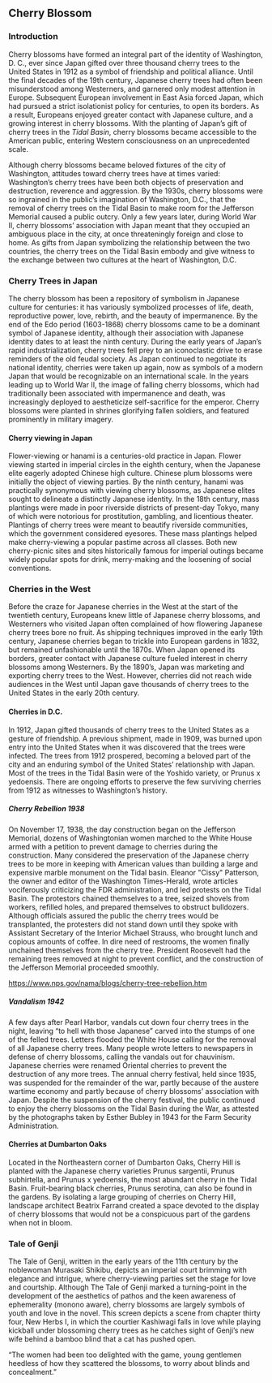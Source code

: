 <var  data-essay
title="Cherry Blossom"
data-banner="https://upload.wikimedia.org/wikipedia/commons/thumb/8/8e/USA-Cherry_Blossom0.jpg/800px-USA-Cherry_Blossom0.jpg"
data-about="Q871991"></var>

<var  title="cherry blossom"  id="Q871991"  data-category="plant"></var>

<var  title="Dumbarton Oaks"  id="Q1264942"></var>

<var  title="Eleanor Patterson"  id="Q5122270"></var>

<var  title="hanami"  id="Q210150"  data-category="activity"></var>

<var  title="Murasaki Shikibu"  id="Q81731"></var>

<var  title="Prunus"  id="Q190545"></var>

<var  title="Prunus serotina"  id="Q158987"></var>

<var  title="Stockholm"  id="Q1754"></var>

<var  title="The Tale of Genji"  id="Q8269"></var>

<var  title="Washington, D. C."  id="Q61"></var>

<var  title="West Yorkshire"  id="Q23083"></var>

## Cherry Blossom
<var  data-map  id="intro-map"  data-center="51.4,0.53"  data-zoom="2"></var>

### Introduction

Cherry blossoms have formed an integral part of the identity of Washington, D. C., ever since Japan gifted over three thousand cherry trees to the United States in 1912 as a symbol of friendship and political alliance. Until the final decades of the 19th century, Japanese cherry trees had often been misunderstood among Westerners, and garnered only modest attention in Europe. Subsequent European involvement in East Asia forced Japan, which had pursued a strict isolationist policy for centuries, to open its borders. As a result, Europeans enjoyed greater contact with Japanese culture, and a growing interest in cherry blossoms. With the planting of Japan’s gift of cherry trees in the <var  id="Q956781">Tidal Basin</var>, cherry blossoms became accessible to the American public, entering Western consciousness on an unprecedented scale.
<var  title="West Yorkshire"  id="Q23083"></var>
<var  data-image
data-title="Ornamental Cherry Tree In Full Bloom"
data-url="https://upload.wikimedia.org/wikipedia/commons/6/69/Ornamental_Cherry_Tree_In_Full_Bloom.JPG"
data-thumbnail="https://upload.wikimedia.org/wikipedia/commons/thumb/6/69/Ornamental_Cherry_Tree_In_Full_Bloom.JPG/320px-Ornamental_Cherry_Tree_In_Full_Bloom.JPG"></var>

Although cherry blossoms became beloved fixtures of the city of Washington, attitudes toward cherry trees have at times varied: Washington’s cherry trees have been both objects of preservation and destruction, reverence and aggression. By the 1930s, cherry blossoms were so ingrained in the public’s imagination of Washington, D.C., that the removal of cherry trees on the Tidal Basin to make room for the Jefferson Memorial caused a public outcry. Only a few years later, during World War II, cherry blossoms’ association with Japan meant that they occupied an ambiguous place in the city, at once threateningly foreign and close to home. As gifts from Japan symbolizing the relationship between the two countries, the cherry trees on the Tidal Basin embody and give witness to the exchange between two cultures at the heart of Washington, D.C.
<var  data-image
data-title="Ornamental Cherry Tree In Full Bloom"
data-url="https://upload.wikimedia.org/wikipedia/commons/6/69/Ornamental_Cherry_Tree_In_Full_Bloom.JPG"
data-thumbnail="https://upload.wikimedia.org/wikipedia/commons/thumb/6/69/Ornamental_Cherry_Tree_In_Full_Bloom.JPG/320px-Ornamental_Cherry_Tree_In_Full_Bloom.JPG"></var>
<var  data-image
title="Cherry trees in Daw Nan Kyi hill"  data-url="https://upload.wikimedia.org/wikipedia/commons/b/bb/Cherry_trees%2C_You_can_see_in_Daw_Nan_Kyi_hill.jpg"
data-thumbnail="https://upload.wikimedia.org/wikipedia/commons/thumb/b/bb/Cherry_trees%2C_You_can_see_in_Daw_Nan_Kyi_hill.jpg/306px-Cherry_trees%2C_You_can_see_in_Daw_Nan_Kyi_hill.jpg"></var>
<var  data-image
title="Cherry blossoms at POSTECH"
data-url="https://upload.wikimedia.org/wikipedia/commons/2/22/Cherry_blossoms_at_POSTECH.jpeg"
data-thumbnail="https://upload.wikimedia.org/wikipedia/commons/thumb/2/22/Cherry_blossoms_at_POSTECH.jpeg/320px-Cherry_blossoms_at_POSTECH.jpeg"></var>
<var  data-image
title="Tidal Basin cherry trees"
data-url="https://upload.wikimedia.org/wikipedia/commons/5/56/Washington_C_D.C._Tidal_Basin_cherry_trees.jpg"
data-thumbnail="https://upload.wikimedia.org/wikipedia/commons/thumb/5/56/Washington_C_D.C._Tidal_Basin_cherry_trees.jpg/155px-Washington_C_D.C._Tidal_Basin_cherry_trees.jpg"></var>
<var  data-image
title="Rippl Sour Cherry Tree in Blossom 1909"
data-url="https://upload.wikimedia.org/wikipedia/commons/1/13/Rippl_Sour_Cherry_Tree_in_Blossom_1909.jpg"
data-thumbnail="https://upload.wikimedia.org/wikipedia/commons/thumb/1/13/Rippl_Sour_Cherry_Tree_in_Blossom_1909.jpg/320px-Rippl_Sour_Cherry_Tree_in_Blossom_1909.jpg"></var>

### Cherry Trees in Japan
<var  data-map  id="japan-map"  data-center="35.9,137.4"  data-zoom="6"></var>
<var  title="Tokyo"  id="Q1490"></var>
<var  data-map-layer
title="Japan"
data-type="geojson"
data-url="https://data.whosonfirst.org/856/324/29/85632429.geojson"
data-active="true"></var>

The cherry blossom has been a repository of symbolism in Japanese culture for centuries: it has variously symbolized processes of life, death, reproductive power, love, rebirth, and the beauty of impermanence. By the end of the Edo period (1603-1868) cherry blossoms came to be a dominant symbol of Japanese identity, although their association with Japanese identity dates to at least the ninth century. During the early years of Japan’s rapid industrialization, cherry trees fell prey to an iconoclastic drive to erase reminders of the old feudal society. As Japan continued to negotiate its national identity, cherries were taken up again, now as symbols of a modern Japan that would be recognizable on an international scale. In the years leading up to World War II, the image of falling cherry blossoms, which had traditionally been associated with impermanence and death, was increasingly deployed to aestheticize self-sacrifice for the emperor. Cherry blossoms were planted in shrines glorifying fallen soldiers, and featured prominently in military imagery.

#### Cherry viewing in Japan

Flower-viewing or hanami is a centuries-old practice in Japan. Flower viewing started in imperial circles in the eighth century, when the Japanese elite eagerly adopted Chinese high culture. Chinese plum blossoms were initially the object of viewing parties. By the ninth century, hanami was practically synonymous with viewing cherry blossoms, as Japanese elites sought to delineate a distinctly Japanese identity. In the 18th century, mass plantings were made in poor riverside districts of present-day Tokyo, many of which were notorious for prostitution, gambling, and licentious theater. Plantings of cherry trees were meant to beautify riverside communities, which the government considered eyesores. These mass plantings helped make cherry-viewing a popular pastime across all classes. Both new cherry-picnic sites and sites historically famous for imperial outings became widely popular spots for drink, merry-making and the loosening of social conventions.
<var  data-video  id="jk0ic0D0MRo"  title="Hanami"></var>

### Cherries in the West

Before the craze for Japanese cherries in the West at the start of the twentieth century, Europeans knew little of Japanese cherry blossoms, and Westerners who visited Japan often complained of how flowering Japanese cherry trees bore no fruit. As shipping techniques improved in the early 19th century, Japanese cherries began to trickle into European gardens in 1832, but remained unfashionable until the 1870s. When Japan opened its borders, greater contact with Japanese culture fueled interest in cherry blossoms among Westerners. By the 1890’s, Japan was marketing and exporting cherry trees to the West. However, cherries did not reach wide audiences in the West until Japan gave thousands of cherry trees to the United States in the early 20th century.
<var  data-map  data-center="48.8,-38.2"  data-zoom="3"></var>
<var  title="Traverse City"  id="Q984544"></var>

#### Cherries in D.C.

In 1912, Japan gifted thousands of cherry trees to the United States as a gesture of friendship. A previous shipment, made in 1909, was burned upon entry into the United States when it was discovered that the trees were infected. The trees from 1912 prospered, becoming a beloved part of the city and an enduring symbol of the United States’ relationship with Japan. Most of the trees in the Tidal Basin were of the Yoshido variety, or Prunus x yedoensis. There are ongoing efforts to preserve the few surviving cherries from 1912 as witnesses to Washington’s history.
<var  data-map  data-center="38.88,-77.03"  data-zoom="13"></var>
<var  data-map-layer  data-type="mapwarper"  title="Cherry festival map"  data-mapwarper-id="37798"  data-active="true"></var>

##### Cherry Rebellion 1938

On November 17, 1938, the day construction began on the Jefferson Memorial, dozens of Washingtonian women marched to the White House armed with a petition to prevent damage to cherries during the construction. Many considered the preservation of the Japanese cherry trees to be more in keeping with American values than building a large and expensive marble monument on the Tidal basin. Eleanor "Cissy" Patterson, the owner and editor of the Washington Times-Herald, wrote articles vociferously criticizing the FDR administration, and led protests on the Tidal Basin. The protestors chained themselves to a tree, seized shovels from workers, refilled holes, and prepared themselves to obstruct bulldozers. Although officials assured the public the cherry trees would be transplanted, the protesters did not stand down until they spoke with Assistant Secretary of the Interior Michael Strauss, who brought lunch and copious amounts of coffee. In dire need of restrooms, the women finally unchained themselves from the cherry tree. President Roosevelt had the remaining trees removed at night to prevent conflict, and the construction of the Jefferson Memorial proceeded smoothly.

https://www.nps.gov/nama/blogs/cherry-tree-rebellion.htm

##### Vandalism 1942

A few days after Pearl Harbor, vandals cut down four cherry trees in the night, leaving “to hell with those Japanese” carved into the stumps of one of the felled trees. Letters flooded the White House calling for the removal of all Japanese cherry trees. Many people wrote letters to newspapers in defense of cherry blossoms, calling the vandals out for chauvinism. Japanese cherries were renamed Oriental cherries to prevent the destruction of any more trees. The annual cherry festival, held since 1935, was suspended for the remainder of the war, partly because of the austere wartime economy and partly because of cherry blossoms’ association with Japan. Despite the suspension of the cherry festival, the public continued to enjoy the cherry blossoms on the Tidal Basin during the War, as attested by the photographs taken by Esther Bubley in 1943 for the Farm Security Administration.

#### Cherries at Dumbarton Oaks

Located in the Northeastern corner of Dumbarton Oaks, Cherry Hill is planted with the Japanese cherry varieties Prunus sargentii, Prunus subhirtella, and Prunus x yedoensis, the most abundant cherry in the Tidal Basin. Fruit-bearing black cherries, Prunus serotina, can also be found in the gardens. By isolating a large grouping of cherries on Cherry Hill, landscape architect Beatrix Farrand created a space devoted to the display of cherry blossoms that would not be a conspicuous part of the gardens when not in bloom.
<var  data-map  data-center="38.900868,-77.009021"  data-zoom="11"></var>
<var  data-video  id="EvUK6ANy5II"  title="Dumbarton Oaks Gardens: Cherry Hill"></var>

### Tale of Genji

The Tale of Genji, written in the early years of the 11th century by the noblewoman Murasaki Shikibu, depicts an imperial court brimming with elegance and intrigue, where cherry-viewing parties set the stage for love and courtship. Although The Tale of Genji marked a turning-point in the development of the aesthetics of pathos and the keen awareness of ephemerality (monono aware), cherry blossoms are largely symbols of youth and love in the novel. This screen depicts a scene from chapter thirty four, New Herbs I, in which the courtier Kashiwagi falls in love while playing kickball under blossoming cherry trees as he catches sight of Genji’s new wife behind a bamboo blind that a cat has pushed open.

“The women had been too delighted with the game, young gentlemen heedless of how they scattered the blossoms, to worry about blinds and concealment.”
<!--stackedit_data:
eyJoaXN0b3J5IjpbLTMxMjQ4NjYyNCwxOTgwNTI3MzIsODY5Nj
gyODA1LC0xNjQxNTIyNTM1XX0=
-->